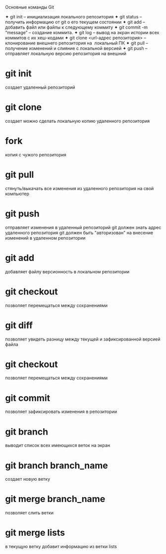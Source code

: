 Основные команды Git

✦ git init – инициализация локального репозитория
✦ git status – получить информацию от git о его текущем состоянии
✦ git add – добавить файл или файлы к следующему коммиту
✦ git commit -m “message” – создание коммита.
✦ git log – вывод на экран истории всех коммитов с их хеш-кодами
✦ git clone <url-адрес репозитория> – клонирование внешнего репозитория на  локальный ПК
✦ git pull – получение изменений и слияние с локальной версией
✦ git push – отправляет локальную версию репозитория на внешний

# git init
создает удаленный репозиторий
# git clone
создает можно сделать локальную копию удаленного репозитория
# fork
копия с чужого репозитория
# git pull
стянуть/выкачать все изменения из удаленного репозитория на свой компьютер
# git push
отправляет изменения в удаленный репозиторий
git должен знать адрес удаленного репозитория
git должен быть "авторизован" на внесение изменений в удаленном репозитории
# git add
добавляет файлу версионность в локальном репозитории
# git checkout
позволяет перемещаться между сохранениями
# git diff
позволяет увидеть разницу между текущей и зафиксированной версией файла
# git checkout
позволяет перемещаться между сохранениями
# git commit
позволяет зафиксировать изменения в репозитории
# git branch
выводит список всех имеющихся веток на экран
# git branch branch_name
создает новую ветку
# git merge branch_name
позволяет слить ветки
# git merge lists
в текущую ветку добавит информацию из ветки lists
